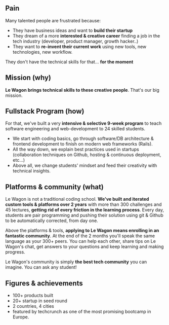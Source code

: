 ## Pain

Many talented people are frustrated because:

- They have business ideas and want to **build their startup**
- They dream of a more **interested & creative career** finding a job in the tech industry (developer, product manager, growth hacker..)
- They want to **re-invent their current work** using new tools, new technologies, new workflow.

They don't have the technical skills for that... **for the moment**

## Mission (why)

**Le Wagon brings technical skills to these creative people**. That's our big mission.

## Fullstack Program (how)

For that, we've built a very **intensive & selective 9-week program** to teach software engineering and web-development to 24 skilled students.

- We start with coding basics, go through software/DB architecture & frontend development to finish on modern web frameworks (Rails).
- All the way down, we explain best practices used in startups (collaboration techniques on Github, hosting & continuous deployment, etc...)
- Above all, we change students' mindset and feed their creativity with technical insights.


## Platforms & community (what)

Le Wagon is not a traditional coding school. **We've built and iterated custom tools & platforms over 2 years** with more than 300 challenges and 45 lectures, **getting rid of every friction in the learning process**. Every day, students are pair programming and pushing their solution using git & Github to be automatically corrected, from day one.

Above the platforms & tools, **applying to Le Wagon means enrolling in an fantastic community**. At the end of the 2 months you'll speak the same language as your 300+ peers. You can help each other, share tips on Le Wagon's chat, get answers to your questions and keep learning and making progress.

Le Wagon's community is simply **the best tech community** you can imagine. You can ask any student!

## Figures & achievements

- 100+ products built
- 20+ startup in seed round
- 2 countries, 4 cities
- featured by techcrunch as one of the most promising bootcamp in Europe.



